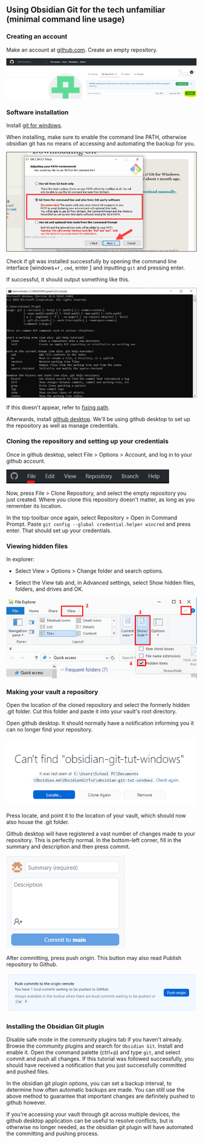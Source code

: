 ##  Using Obsidian Git for the tech unfamiliar (minimal command line usage)

### Creating an account

Make an account at [github.com](https://github.com/). Create an empty repository.

![](attachments/Pasted%20image%2020210325192825.png)

### Software installation

Install [git for windows](https://git-scm.com/download/win). 

When installing, make sure to enable the command line PATH, otherwise obsidian git has no means of accessing and automating the backup for you.

![](attachments/Pasted%20image%2020210325185111.png)

Check if git was installed successfully by opening the command line interface [windows+r , `cmd`, enter ] and inputting `git` and pressing enter.

If successful, it should output something like this.

![](attachments/Pasted%20image%2020210325191407.png)

If this doesn't appear, refer to [fixing path](Fixing%20PATH.md).

Afterwards, install [github desktop](https://desktop.github.com/). We'll be using github desktop to set up the repository as well as manage credentials.

### Cloning the repository and setting up your credentials
Once in github desktop, select File > Options > Account, and log in to your github account.

![](attachments/Pasted%20image%2020210325202742.png)

Now, press File > Clone Repository, and select the empty repository you just created. Where you clone this repository doesn't matter, as long as you remember its location.

In the top toolbar once again, select Repository > Open in Command Prompt. Paste `git config --global credential.helper wincred` and press enter. That should set up your credentials.

### Viewing hidden files
In explorer:

- Select View > Options > Change folder and search options.

- Select the View tab and, in Advanced settings, select Show hidden files, folders, and drives and OK.


![](attachments/Pasted%20image%2020210325194749.png)

### Making your vault a repository
Open the location of the cloned repository and select the formerly hidden .git folder. Cut this folder and paste it into your vault's root directory.

Open github desktop. It should normally have a notification informing you it can no longer find your repository.

![](attachments/Pasted%20image%2020210325195430.png)

Press locate, and point it to the location of your vault, which should now also house the .git folder.

Github desktop will have registered a vast number of changes made to your repository. This is perfectly normal. In the bottom-left corner, fill in the summary and description and then press commit.

![](attachments/Pasted%20image%2020210325195854.png)

After committing, press push origin. This button may also read Publish repository to Github.

![](attachments/Pasted%20image%2020210325211723.png)

### Installing the Obsidian Git plugin

Disable safe mode in the community plugins tab if you haven't already. Browse the community plugins and search for `Obsidian Git`. Install and enable it. Open the command palette (ctrl+p) and type `git`, and select commit and push all changes. If this tutorial was followed successfully, you should have received a notification that you just successfully committed and pushed files.

In the obsidian git plugin options, you can set a backup interval, to determine how often automatic backups are made. You can still use the above method to guarantee that important changes are definitely pushed to github however.

If you're accessing your vault through git across multiple devices, the github desktop application can be useful to resolve conflicts, but is otherwise no longer needed, as the obsidian git plugin will have automated the committing and pushing process.
